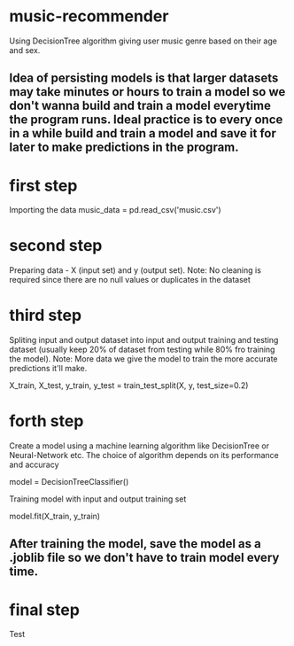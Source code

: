 # music-recommender
Using DecisionTree algorithm giving user music genre based on their age and sex.

## Idea of persisting models is that larger datasets may take minutes or hours to train a model so we don't wanna build and train a model everytime the program runs. Ideal practice is to every once in a while build and train a model and save it for later to make predictions in the program.

# first step
Importing the data
music_data = pd.read_csv('music.csv')
# second step
Preparing data - X (input set) and y (output set). 
Note: No cleaning is required since there are no null values or duplicates in the dataset
# third step
Spliting input and output dataset into input and output training and testing dataset (usually keep 20% of dataset from testing while 80% fro training the model). Note: More data we give the model to train the more accurate predictions it'll make.

X_train, X_test, y_train, y_test = train_test_split(X, y, test_size=0.2)

# forth step
Create a model using a machine learning algorithm like DecisionTree or Neural-Network etc. The choice of algorithm depends on its performance and accuracy

model = DecisionTreeClassifier()

Training model with input and output training set

model.fit(X_train, y_train)

## After training the model, save the model as a .joblib file so we don't have to train model every time.

# final step
Test
